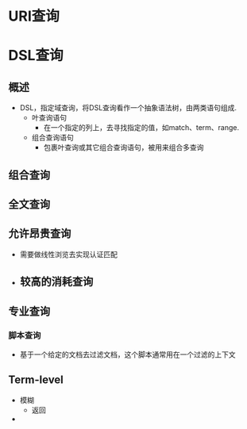 # URI查询



# DSL查询
## 概述
- DSL，指定域查询，将DSL查询看作一个抽象语法树，由两类语句组成.
	- 叶查询语句
		- 在一个指定的列上，去寻找指定的值，如match、term、range.
	- 组合查询语句
		- 包裹叶查询或其它组合查询语句，被用来组合多查询

## 组合查询


## 全文查询

## 允许昂贵查询
- 需要做线性浏览去实现认证匹配
- 较高的消耗查询
	- 

## 专业查询
### 脚本查询
- 基于一个给定的文档去过滤文档，这个脚本通常用在一个过滤的上下文

## Term-level
- 模糊
	- 返回
- 